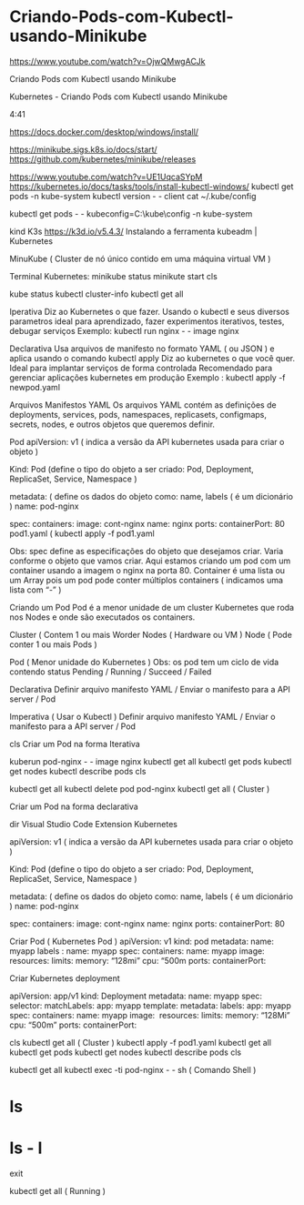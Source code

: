 # Criando-Pods-com-Kubectl-usando-Minikube

https://www.youtube.com/watch?v=OjwQMwgACJk



Criando Pods com Kubectl usando Minikube

Kubernetes - Criando Pods com Kubectl usando Minikube

4:41 

https://docs.docker.com/desktop/windows/install/

https://minikube.sigs.k8s.io/docs/start/
https://github.com/kubernetes/minikube/releases

https://www.youtube.com/watch?v=UE1UqcaSYpM
https://kubernetes.io/docs/tasks/tools/install-kubectl-windows/
kubectl get pods -n kube-system
kubectl version - - client
cat ~/.kube/config

kubectl get pods - - kubeconfig=C:\kube\config -n kube-system

kind
K3s
https://k3d.io/v5.4.3/ 
Instalando a ferramenta kubeadm | Kubernetes

MinuKube ( Cluster de nó único contido em uma máquina virtual VM ) 

Terminal 
Kubernetes:
minikube status
minikute start 
cls 

kube status
kubectl cluster-info 
kubectl get all 

Iperativa 
Diz ao Kubernetes o que fazer.
Usando o kubectl e seus diversos parametros
ideal para aprendizado, fazer experimentos iterativos, testes, debugar serviços
Exemplo: kubectl run nginx  - - image nginx 

Declarativa 
Usa arquivos de manifesto no formato YAML ( ou JSON ) e aplica usando o comando kubectl apply 
Diz ao kubernetes o que você quer. 
Ideal para implantar serviços de forma controlada
Recomendado para gerenciar aplicações kubernetes em produção 
Exemplo : kubectl apply -f newpod.yaml 

Arquivos Manifestos YAML 
Os arquivos YAML contém as definições de 
deployments, 
services, 
pods,
namespaces,
replicasets,
configmaps,
secrets, 
nodes, 
e outros objetos que queremos definir.

Pod 
apiVersion: v1 ( indica a versão da API kubernetes usada para criar o objeto )

Kind: Pod (define o tipo do objeto a ser criado: Pod, Deployment, ReplicaSet, Service, Namespace ) 

metadata: ( define os dados do objeto como: name, labels ( é um dicionário ) 
name: pod-nginx

spec: 
 containers:
image: cont-nginx 
name: nginx 
ports:
containerPort: 80 
pod1.yaml ( kubectl apply -f pod1.yaml

Obs: spec define as especificações do objeto que desejamos criar. Varia conforme o objeto que vamos criar. Aqui estamos criando um pod com um container usando a imagem o nginx na porta 80.
Container é uma lista ou um Array pois um pod pode conter múltiplos containers ( indicamos uma lista com “-” )



Criando um Pod 
Pod é a menor unidade de um cluster Kubernetes que roda nos Nodes e onde são executados os containers.

Cluster ( Contem 1 ou mais Worder Nodes ( Hardware ou VM ) 
Node ( Pode conter 1 ou mais Pods )

Pod ( Menor unidade do Kubernetes )
Obs: os pod tem um ciclo de vida contendo status 
Pending / Running / Succeed / Failed 


Declarativa 
Definir arquivo manifesto YAML / Enviar o manifesto para a API server / Pod

Imperativa ( Usar o Kubectl ) 
Definir arquivo manifesto YAML / Enviar o manifesto para a API server / Pod 

cls 
Criar um Pod na forma Iterativa 

kuberun pod-nginx - - image nginx 
kubectl get all
kubectl get pods 
kubectl get nodes
kubectl describe pods 
cls

kubectl get all
kubectl delete pod pod-nginx
kubectl get all ( Cluster ) 


Criar um Pod na forma declarativa

dir 
Visual Studio Code 
Extension Kubernetes

apiVersion: v1 ( indica a versão da API kubernetes usada para criar o objeto )

Kind: Pod (define o tipo do objeto a ser criado: Pod, Deployment, ReplicaSet, Service, Namespace ) 

metadata: ( define os dados do objeto como: name, labels ( é um dicionário ) 
name: pod-nginx

spec: 
 containers:
image: cont-nginx 
name: nginx 
ports:
containerPort: 80 

Criar 
Pod ( Kubernetes Pod ) 
apiVersion: v1
kind: pod
metadata: 
 name: myapp
 labels :
  name: myapp
spec: 
 containers:
name: myapp
image: <image>
resources: 
limits: 
 memory: “128mi”
cpu: “500m
   ports: 
containerPort: <Port>

Criar 
Kubernetes deployment 

apiVersion: app/v1 
kind: Deployment
metadata: 
 name: myapp
spec:
 selector: 
 matchLabels:
  app: myapp 
 template: 
  metadata:
   labels: 
    app: myapp
       spec: 
        containers: 
name: myapp
image: <image> 
resources:
  limits: 
    memory: “128Mi” 
    cpu: “500m”
ports:
containerPort: <Port> 


cls 
kubectl get all ( Cluster ) 
kubectl apply -f pod1.yaml
kubectl get all
kubectl get pods 
kubectl get nodes
kubectl describe pods 
cls


kubectl get all
kubectl exec -ti pod-nginx - - sh ( Comando Shell ) 
# ls

# ls - l 
exit 

kubectl get all ( Running ) 

